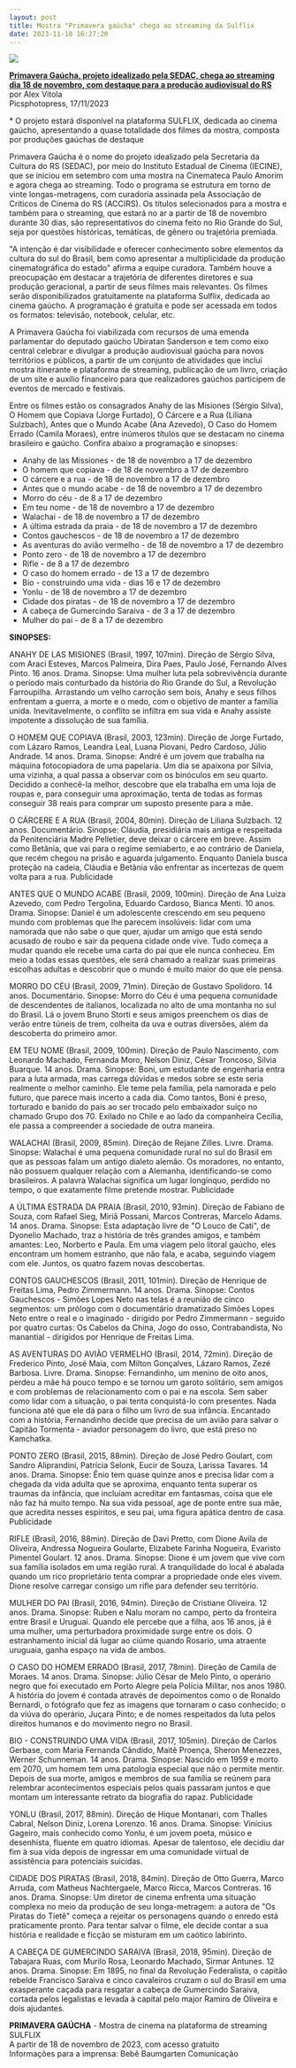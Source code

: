 ```yaml
---
layout: post
title: Mostra "Primavera gaúcha" chega ao streaming da Sulflix
date: 2023-11-18 16:27:20
---
```

![](/uploads/primavera.jpg)

**[Primavera Gaúcha, projeto idealizado pela SEDAC, chega ao streaming dia 18 de novembro, com destaque para a produção audiovisual do RS](https://www.picsphotopress.com/2023/11/17/primavera-gaucha-projeto-idealizado-pela-sedac-chega-ao-streaming-dia-18-de-novembro-com-destaque-para-aproducao-audiovisual-do-rs/)**\
por Alex Vitola\
Picsphotopress, 17/11/2023


\* O projeto estará disponível na plataforma SULFLIX, dedicada ao cinema gaúcho, apresentando a quase totalidade dos filmes da mostra, composta por produções gaúchas de destaque

Primavera Gaúcha é o nome do projeto idealizado pela Secretaria da Cultura do RS (SEDAC), por meio do Instituto Estadual de Cinema (IECINE), que se iniciou em setembro com uma mostra na Cinemateca Paulo Amorim e agora chega ao streaming. Todo o programa se estrutura em torno de vinte longas-metragens, com curadoria assinada pela Associação de Críticos de Cinema do RS (ACCIRS). Os títulos selecionados para a mostra e também para o streaming, que estará no ar a partir de 18 de novembro durante 30 dias, são representativos do cinema feito no Rio Grande do Sul, seja por questões históricas, temáticas, de gênero ou trajetória premiada.

"A intenção é dar visibilidade e oferecer conhecimento sobre elementos da cultura do sul do Brasil, bem como apresentar a multiplicidade da produção cinematográfica do estado" afirma a equipe curadora. Também houve a preocupação em destacar a trajetória de diferentes diretores e sua produção geracional, a partir de seus filmes mais relevantes. Os filmes serão disponibilizados gratuitamente na plataforma Sulflix, dedicada ao cinema gaúcho. A programação é gratuita e pode ser acessada em todos os formatos: televisão, notebook, celular, etc.

A Primavera Gaúcha foi viabilizada com recursos de uma emenda parlamentar do deputado gaúcho Ubiratan Sanderson e tem como eixo central celebrar e divulgar a produção audiovisual gaúcha para novos territórios e públicos, a partir de um conjunto de atividades que inclui mostra itinerante e plataforma de streaming, publicação de um livro, criação de um site e auxílio financeiro para que realizadores gaúchos participem de eventos de mercado e festivais.

Entre os filmes estão os consagrados Anahy de las Misiones (Sérgio Silva), O Homem que Copiava (Jorge Furtado), O Cárcere e a Rua (Liliana Sulzbach), Antes que o Mundo Acabe (Ana Azevedo), O Caso do Homem Errado (Camila Moraes), entre inúmeros títulos que se destacam no cinema brasileiro e gaúcho. Confira abaixo a programação e sinopses:

* Anahy de las Missiones - de 18 de novembro a 17 de dezembro
* O homem que copiava - de 18 de novembro a 17 de dezembro
* O cárcere e a rua - de 18 de novembro a 17 de dezembro
* Antes que o mundo acabe - de 18 de novembro a 17 de dezembro
* Morro do céu - de 8 a 17 de dezembro
* Em teu nome - de 18 de novembro a 17 de dezembro
* Walachai - de 18 de novembro a 17 de dezembro
* A última estrada da praia - de 18 de novembro a 17 de dezembro
* Contos gauchescos - de 18 de novembro a 17 de dezembro
* As aventuras do avião vermelho - de 18 de novembro a 17 de dezembro
* Ponto zero - de 18 de novembro a 17 de dezembro
* Rifle - de 8 a 17 de dezembro
* O caso do homem errado - de 13 a 17 de dezembro
* Bio - construindo uma vida - dias 16 e 17 de dezembro
* Yonlu - de 18 de novembro a 17 de dezembro
* Cidade dos piratas - de 18 de novembro a 17 de dezembro
* A cabeça de Gumercindo Saraiva - de 3 a 17 de dezembro
* Mulher do pai - de 8 a 17 de dezembro

**SINOPSES:**

ANAHY DE LAS MISIONES (Brasil, 1997, 107min). Direção de Sérgio Silva, com Araci Esteves, Marcos Palmeira, Dira Paes, Paulo José, Fernando Alves Pinto. 16 anos. Drama. Sinopse: Uma mulher luta pela sobrevivência durante o período mais conturbado da história do Rio Grande do Sul, a Revolução Farroupilha. Arrastando um velho carroção sem bois, Anahy e seus filhos enfrentam a guerra, a morte e o medo, com o objetivo de manter a família unida. Inevitavelmente, o conflito se infiltra em sua vida e Anahy assiste impotente a dissolução de sua família.

O HOMEM QUE COPIAVA (Brasil, 2003, 123min). Direção de Jorge Furtado, com Lázaro Ramos, Leandra Leal, Luana Piovani, Pedro Cardoso, Júlio Andrade. 14 anos. Drama. Sinopse: André é um jovem que trabalha na máquina fotocopiadora de uma papelaria. Um dia se apaixona por Sílvia, uma vizinha, a qual passa a observar com os binóculos em seu quarto. Decidido a conhecê-la melhor, descobre que ela trabalha em uma loja de roupas e, para conseguir uma aproximação, tenta de todas as formas conseguir 38 reais para comprar um suposto presente para a mãe.

O CÁRCERE E A RUA (Brasil, 2004, 80min). Direção de Liliana Sulzbach. 12 anos. Documentário. Sinopse: Cláudia, presidiária mais antiga e respeitada da Penitenciária Madre Pelletier, deve deixar o cárcere em breve. Assim como Betânia, que vai para o regime semiaberto, e ao contrário de Daniela, que recém chegou na prisão e aguarda julgamento. Enquanto Daniela busca proteção na cadeia, Cláudia e Betânia vão enfrentar as incertezas de quem volta para a rua. Publicidade

ANTES QUE O MUNDO ACABE (Brasil, 2009, 100min). Direção de Ana Luiza Azevedo, com Pedro Tergolina, Eduardo Cardoso, Bianca Menti. 10 anos. Drama. Sinopse: Daniel é um adolescente crescendo em seu pequeno mundo com problemas que lhe parecem insolúveis: lidar com uma namorada que não sabe o que quer, ajudar um amigo que está sendo acusado de roubo e sair da pequena cidade onde vive. Tudo começa a mudar quando ele recebe uma carta do pai que ele nunca conheceu. Em meio a todas essas questões, ele será chamado a realizar suas primeiras escolhas adultas e descobrir que o mundo é muito maior do que ele pensa.

MORRO DO CÉU (Brasil, 2009, 71min). Direção de Gustavo Spolidoro. 14 anos. Documentário. Sinopse: Morro do Céu é uma pequena comunidade de descendentes de italianos, localizada no alto de uma montanha no sul do Brasil. Lá o jovem Bruno Storti e seus amigos preenchem os dias de verão entre túneis de trem, colheita da uva e outras diversões, além da descoberta do primeiro amor.

EM TEU NOME (Brasil, 2009, 100min). Direção de Paulo Nascimento, com Leonardo Machado, Fernanda Moro, Nelson Diniz, César Troncoso, Silvia Buarque. 14 anos. Drama. Sinopse: Boni, um estudante de engenharia entra para a luta armada, mas carrega dúvidas e medos sobre se este seria realmente o melhor caminho. Ele teme pela família, pela namorada e pelo futuro, que parece mais incerto a cada dia. Como tantos, Boni é preso, torturado e banido do país ao ser trocado pelo embaixador suíço no chamado Grupo dos 70. Exilado no Chile e ao lado da companheira Cecília, ele passa a compreender a sociedade de outra maneira.

WALACHAI (Brasil, 2009, 85min). Direção de Rejane Zilles. Livre. Drama. Sinopse: Walachai é uma pequena comunidade rural no sul do Brasil em que as pessoas falam um antigo dialeto alemão. Os moradores, no entanto, não possuem qualquer relação com a Alemanha, identificando-se como brasileiros. A palavra Walachai significa um lugar longínquo, perdido no tempo, o que exatamente filme pretende mostrar. Publicidade

A ÚLTIMA ESTRADA DA PRAIA (Brasil, 2010, 93min). Direção de Fabiano de Souza, com Rafael Sieg, Miriã Possani, Marcos Contreras, Marcelo Adams. 14 anos. Drama. Sinopse: Esta adaptação livre de "O Louco de Cati", de Dyonelio Machado, traz a história de três grandes amigos, e também amantes: Leo, Norberto e Paula. Em uma viagem pelo litoral gaúcho, eles encontram um homem estranho, que não fala, e acaba, seguindo viagem com ele. Juntos, os quatro fazem novas descobertas.

CONTOS GAUCHESCOS (Brasil, 2011, 101min). Direção de Henrique de Freitas Lima, Pedro Zimmermann. 14 anos. Drama. Sinopse: Contos Gauchescos - Simões Lopes Neto nas telas é a reunião de cinco segmentos: um prólogo com o documentário dramatizado Simões Lopes Neto entre o real e o imaginado - dirigido por Pedro Zimmermann - seguido por quatro curtas: Os Cabelos da China, Jogo do osso, Contrabandista, No manantial - dirigidos por Henrique de Freitas Lima.

AS AVENTURAS DO AVIÃO VERMELHO (Brasil, 2014, 72min). Direção de Frederico Pinto, José Maia, com Milton Gonçalves, Lázaro Ramos, Zezé Barbosa. Livre. Drama. Sinopse: Fernandinho, um menino de oito anos, perdeu a mãe há pouco tempo e se tornou um garoto solitário, sem amigos e com problemas de relacionamento com o pai e na escola. Sem saber como lidar com a situação, o pai tenta conquistá-lo com presentes. Nada funciona até que ele dá para o filho um livro de sua infância. Encantado com a história, Fernandinho decide que precisa de um avião para salvar o Capitão Tormenta - aviador personagem do livro, que está preso no Kamchatka.

PONTO ZERO (Brasil, 2015, 88min). Direção de José Pedro Goulart, com Sandro Aliprandini, Patrícia Selonk, Eucir de Souza, Larissa Tavares. 14 anos. Drama. Sinopse: Ênio tem quase quinze anos e precisa lidar com a chegada da vida adulta que se aproxima, enquanto tenta superar os traumas da infância, que incluíam acreditar em fantasmas, coisa que ele não faz há muito tempo. Na sua vida pessoal, age de ponte entre sua mãe, que acredita nesses espíritos, e seu pai, uma figura apática dentro de casa. Publicidade

RIFLE (Brasil, 2016, 88min). Direção de Davi Pretto, com Dione Avila de Oliveira, Andressa Nogueira Goularte, Elizabete Farinha Nogueira, Evaristo Pimentel Goulart. 12 anos. Drama. Sinopse: Dione é um jovem que vive com sua família isolados em uma região rural. A tranquilidade do local é abalada quando um rico proprietário tenta comprar a propriedade onde eles vivem. Dione resolve carregar consigo um rifle para defender seu território.

MULHER DO PAI (Brasil, 2016, 94min). Direção de Cristiane Oliveira. 12 anos. Drama. Sinopse: Ruben e Nalu moram no campo, perto da fronteira entre Brasil e Uruguai. Quando ele percebe que a filha, aos 16 anos, já é uma mulher, uma perturbadora proximidade surge entre os dois. O estranhamento inicial dá lugar ao ciúme quando Rosario, uma atraente uruguaia, ganha espaço na vida de ambos.

O CASO DO HOMEM ERRADO (Brasil, 2017, 78min). Direção de Camila de Moraes. 14 anos. Drama. Sinopse: Júlio César de Melo Pinto, o operário negro que foi executado em Porto Alegre pela Polícia Militar, nos anos 1980. A história do jovem é contada através de depoimentos como o de Ronaldo Bernardi, o fotógrafo que fez as imagens que tornaram o caso conhecido; o da viúva do operário, Juçara Pinto; e de nomes respeitados da luta pelos direitos humanos e do movimento negro no Brasil.

BIO - CONSTRUINDO UMA VIDA (Brasil, 2017, 105min). Direção de Carlos Gerbase, com Maria Fernanda Cândido, Maitê Proença, Sheron Menezzes, Werner Schunneman. 14 anos. Drama. Sinopse: Nascido em 1959 e morto em 2070, um homem tem uma patologia especial que não o permite mentir. Depois de sua morte, amigos e membros de sua família se reúnem para relembrar acontecimentos especiais pelos quais passaram juntos e que montam um interessante retrato da biografia do rapaz. Publicidade

YONLU (Brasil, 2017, 88min). Direção de Hique Montanari, com Thalles Cabral, Nelson Diniz, Lorena Lorenzo. 16 anos. Drama. Sinopse: Vinícius Gageiro, mais conhecido como Yonlu, é um jovem poeta, músico e desenhista, fluente em quatro idiomas. Apesar de talentoso, ele decidiu dar fim à sua vida depois de ingressar em uma comunidade virtual de assistência para potenciais suicidas.

CIDADE DOS PIRATAS (Brasil, 2018, 84min). Direção de Otto Guerra, Marco Arruda, com Matheus Nachtergaele, Marco Ricca, Marcos Contreras. 16 anos. Drama. Sinopse: Um diretor de cinema enfrenta uma situação complexa no meio da produção de seu longa-metragem: a autora de "Os Piratas do Tietê" começa a rejeitar os personagens quando o enredo está praticamente pronto. Para tentar salvar o filme, ele decide contar a sua história e realidade e ficção se misturam em um caótico labirinto.

A CABEÇA DE GUMERCINDO SARAIVA (Brasil, 2018, 95min). Direção de Tabajara Ruas, com Murilo Rosa, Leonardo Machado, Sirmar Antunes. 12 anos. Drama. Sinopse: Em 1895, no final da Revolução Federalista, o capitão rebelde Francisco Saraiva e cinco cavaleiros cruzam o sul do Brasil em uma exasperante caçada para resgatar a cabeça de Gumercindo Saraiva, cortada pelos legalistas e levada à capital pelo major Ramiro de Oliveira e dois ajudantes.

**PRIMAVERA GAÚCHA** - Mostra de cinema na plataforma de streaming SULFLIX\
A partir de 18 de novembro de 2023, com acesso gratuito\
Informações para a imprensa: Bebê Baumgarten Comunicação